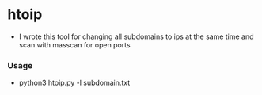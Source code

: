 # htoip
 - I wrote this tool for changing all subdomains to ips at the same time and scan with masscan for open ports

### Usage
- python3 htoip.py -l subdomain.txt
